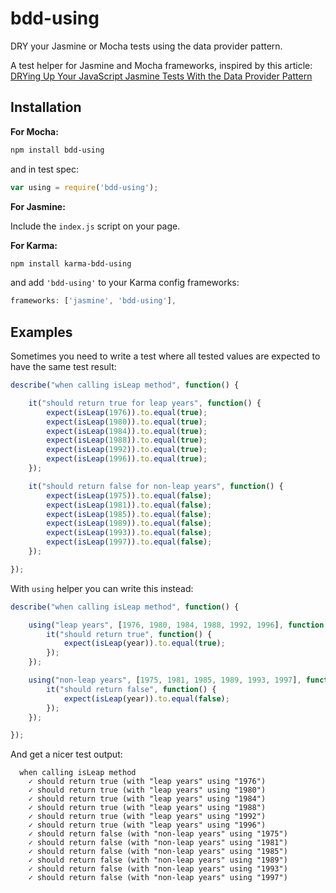 bdd-using
=========

DRY your Jasmine or Mocha tests using the data provider pattern.

A test helper for Jasmine and Mocha frameworks, inspired by this article: [DRYing Up Your JavaScript Jasmine Tests With the Data Provider Pattern](http://blog.jphpsf.com/2012/08/30/drying-up-your-javascript-jasmine-tests)

## Installation

**For Mocha:**

```sh
npm install bdd-using
```

and in test spec:

```js
var using = require('bdd-using');
```

**For Jasmine:**

Include the `index.js` script on your page.

**For Karma:**

```sh
npm install karma-bdd-using
```

and add `'bdd-using'` to your Karma config frameworks:

```js
frameworks: ['jasmine', 'bdd-using'],
```

## Examples

Sometimes you need to write a test where all tested values are expected to have the same test result:

```js
describe("when calling isLeap method", function() {

	it("should return true for leap years", function() {
		expect(isLeap(1976)).to.equal(true);
		expect(isLeap(1980)).to.equal(true);
		expect(isLeap(1984)).to.equal(true);
		expect(isLeap(1988)).to.equal(true);
		expect(isLeap(1992)).to.equal(true);
		expect(isLeap(1996)).to.equal(true);
	});

	it("should return false for non-leap years", function() {
		expect(isLeap(1975)).to.equal(false);
		expect(isLeap(1981)).to.equal(false);
		expect(isLeap(1985)).to.equal(false);
		expect(isLeap(1989)).to.equal(false);
		expect(isLeap(1993)).to.equal(false);
		expect(isLeap(1997)).to.equal(false);
	});	

});

```

With `using` helper you can write this instead:

```js
describe("when calling isLeap method", function() {

	using("leap years", [1976, 1980, 1984, 1988, 1992, 1996], function(year) {
		it("should return true", function() {
			expect(isLeap(year)).to.equal(true);
		});
	});

	using("non-leap years", [1975, 1981, 1985, 1989, 1993, 1997], function(year) {
		it("should return false", function() {
			expect(isLeap(year)).to.equal(false);
		});
	});

});
```

And get a nicer test output:

```
  when calling isLeap method
    ✓ should return true (with "leap years" using "1976") 
    ✓ should return true (with "leap years" using "1980") 
    ✓ should return true (with "leap years" using "1984") 
    ✓ should return true (with "leap years" using "1988") 
    ✓ should return true (with "leap years" using "1992") 
    ✓ should return true (with "leap years" using "1996") 
    ✓ should return false (with "non-leap years" using "1975") 
    ✓ should return false (with "non-leap years" using "1981") 
    ✓ should return false (with "non-leap years" using "1985") 
    ✓ should return false (with "non-leap years" using "1989") 
    ✓ should return false (with "non-leap years" using "1993") 
    ✓ should return false (with "non-leap years" using "1997")
```    
